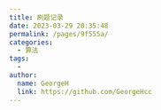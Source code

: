 ```yaml
---
title: 刷题记录
date: 2023-03-29 20:35:48
permalink: /pages/9f555a/
categories:
  - 算法
tags:
  - 
author: 
  name: GeorgeH
  link: https://github.com/GeorgeHcc
---
```

